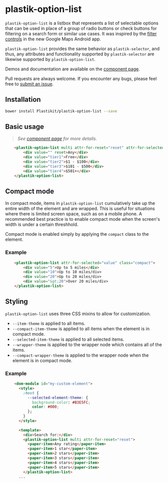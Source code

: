 plastik-option-list
============

`plastik-option-list` is a listbox that represents a list of selectable options that can be used in place
of a group of radio buttons or check buttons for filtering on a search form or similar use cases. It was
inspired by the [filter controls](http://i.imgur.com/kWMxW0X.png) in the new Google Maps Android app.

`plastik-option-list` provides the same behavior as `plastik-selector`, and thus, any attributes and
functionality supported by `plastik-selector` are likewise supported by `plastik-option-list`.

Demos and documentation are available on the [component page](https://www.plastikit.org/0.9/components/plastik-option-list/).

Pull requests are always welcome. If you encounter any bugs, please feel free to [submit an issue](https://github.com/Plastikit/plastik-option-list/issues/new/).

## Installation

```sh
bower install Plastikit/plastik-option-list --save
```
## Basic usage

 > _See [component page](https://www.plastikit.org/0.9/components/plastik-option-list/) for more details._

```html
    <plastik-option-list multi attr-for-reset="reset" attr-for-selected="value">
        <div value="" reset>Any</div>
        <div value="tier1">Free</div>
        <div value="tier2">$1 - $100</div>
        <div value="tier3">$101 - $500</div>
        <div value="tier4">$501+</div>
    </plastik-option-list>
```

## Compact mode

In compact mode, items in `plastik-option-list` cumulatively take up the entire
width of the element and are wrapped. This is useful for situations where there
is limited screen space, such as on a mobile phone. A recommended best practice
is to enable compact mode when the screen's width is under a certain threshhold.

Compact mode is enabled simply by applying the `compact` class to the element.

### Example

```html
    <plastik-option-list attr-for-selected="value" class="compact">
        <div value="5">Up to 5 miles</div>
        <div value="10">Up to 10 miles/div>
        <div value="20">Up to 20 miles/div>
        <div value="&gt;20">Over 20 miles/div>
    </plastik-option-list>
```
 
## Styling

`plastik-option-list` uses three CSS mixins to allow for customization.
 
 - `--item-theme` is applied to all items.
 - `--compact-item-theme` is applied to all items when the element is in
   compact mode.
 - `--selected-item-theme` is applied to all selected items.
 - `--wrapper-theme` is applied to the wrapper node which contains all
   of the items.
 - `--compact-wrapper-theme` is applied to the wrapper node when the element
   is in compact mode.

### Example

```html
    <dom-module id="my-custom-element">
      <style>
        :host {
          --selected-element-theme: {
            background-color: #B3E5FC;
            color: #000;
          };
        }
      </style>
      
      <template>
        <div>Search for:</div>
        <plastik-option-list multi attr-for-reset="reset">
          <paper-item>Any rating</paper-item>
          <paper-item>1 star</paper-item>
          <paper-item>2 stars</paper-item>
          <paper-item>3 stars</paper-item>
          <paper-item>4 stars</paper-item>
          <paper-item>5 stars</paper-item>
        </plastik-option-list>
      ...
```
